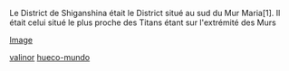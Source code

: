 Le District de Shiganshina était le District situé au sud du Mur Maria[1]. Il était celui situé le plus proche des Titans étant sur l'extrémité des Murs

[Image](https://static.wikia.nocookie.net/shingekinokyojin/images/c/cf/District_de_Shiganshina_-_Anime.png/revision/latest?cb=20141214010719&path-prefix=fr)

[valinor](https://github.com/Doothrat/TP2-Labyrinthe/blob/main/valinor.md)
[hueco-mundo](https://github.com/Doothrat/TP2-Labyrinthe/blob/main/hueco-mundo.md)

